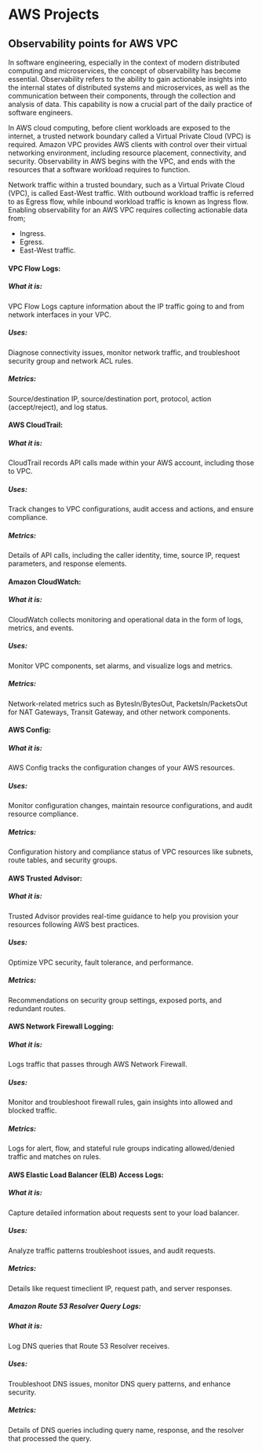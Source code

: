 # AWS Projects

## Observability points for AWS VPC

In software engineering, especially in the context of modern distributed computing and microservices, 
the concept of observability has become essential. Observability refers to the ability to gain actionable insights 
into the internal states of distributed systems and microservices, as well as the communication between their components, 
through the collection and analysis of data. This capability is now a crucial part of the daily practice of software engineers.

In AWS cloud computing, before client workloads are exposed to the internet, a trusted network boundary called a 
Virtual Private Cloud (VPC) is required. Amazon VPC provides AWS clients with control over their 
virtual networking environment, including resource placement, connectivity, and security. 
Observability in AWS begins with the VPC, and ends with the resources that a software workload requires to function.

Network traffic within a trusted boundary, such as a Virtual Private Cloud (VPC), is called East-West traffic. 
With outbound workload traffic is referred to as Egress flow, while inbound workload traffic is known as Ingress flow. 
Enabling observability for an AWS VPC requires collecting actionable data from; 

* Ingress.<br> 
* Egress.<br>
* East-West traffic.<br>


#### VPC Flow Logs:

##### What it is: 
VPC Flow Logs capture information about the IP traffic going to and from network interfaces in your VPC.

##### Uses: 
Diagnose connectivity issues, monitor network traffic, and troubleshoot security group and network ACL rules.

##### Metrics: 
Source/destination IP, source/destination port, protocol, action (accept/reject), and log status.

#### AWS CloudTrail:

##### What it is: 
CloudTrail records API calls made within your AWS account, including those to VPC.
##### Uses: 
Track changes to VPC configurations, audit access and actions, and ensure compliance.
##### Metrics: 
Details of API calls, including the caller identity, time, source IP, request parameters, and response elements.

#### Amazon CloudWatch:

##### What it is: 
CloudWatch collects monitoring and operational data in the form of logs, metrics, and events.
##### Uses: 
Monitor VPC components, set alarms, and visualize logs and metrics.
##### Metrics: 
Network-related metrics such as BytesIn/BytesOut, PacketsIn/PacketsOut for NAT Gateways, Transit Gateway, and other network components.

#### AWS Config:

##### What it is: 
AWS Config tracks the configuration changes of your AWS resources.
##### Uses: 
Monitor configuration changes, maintain resource configurations, and audit resource compliance.
##### Metrics: 
Configuration history and compliance status of VPC resources like subnets, route tables, and security groups.

#### AWS Trusted Advisor:

##### What it is: 
Trusted Advisor provides real-time guidance to help you provision your resources following AWS best practices.
##### Uses: 
Optimize VPC security, fault tolerance, and performance.
##### Metrics: 
Recommendations on security group settings, exposed ports, and redundant routes.

#### AWS Network Firewall Logging:

##### What it is: 
Logs traffic that passes through AWS Network Firewall.
##### Uses: 
Monitor and troubleshoot firewall rules, gain insights into allowed and blocked traffic.
##### Metrics: 
Logs for alert, flow, and stateful rule groups indicating allowed/denied traffic and matches on rules.

#### AWS Elastic Load Balancer (ELB) Access Logs:

##### What it is: 

Capture detailed information about requests sent to your load balancer.
##### Uses: 
Analyze traffic patterns troubleshoot issues, and audit requests.
##### Metrics: 
Details like request timeclient IP, request path, and server responses.

##### Amazon Route 53 Resolver Query Logs:

##### What it is: 
Log DNS queries that Route 53 Resolver receives.
##### Uses: 
Troubleshoot DNS issues, monitor DNS query patterns, and enhance security.
##### Metrics: 
Details of DNS queries including query name, response, and the resolver that processed the query.
